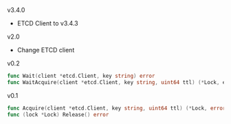 v3.4.0

* ETCD Client to v3.4.3

v2.0

* Change ETCD client

v0.2

```go
func Wait(client *etcd.Client, key string) error
func WaitAcquire(client *etcd.Client, key string, uint64 ttl) (*Lock, erro)
```


v0.1

```go
func Acquire(client *etcd.Client, key string, uint64 ttl) (*Lock, error)
func (lock *Lock) Release() error
```
